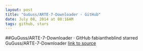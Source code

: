 ```yaml
---
layout: post
title: "GuGuss/ARTE-7-Downloader · GitHub"
date: July 08, 2014 at 08:16AM
tags: github, stars
---
```

##GuGuss/ARTE-7-Downloader · GitHub
fabiantheblind starred GuGuss/ARTE-7-Downloader
[link to source](http://ift.tt/1sqwOzc) 
